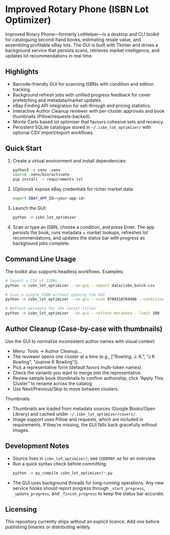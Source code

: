 # Improved Rotary Phone (ISBN Lot Optimizer)

Improved Rotary Phone—formerly LotHelper—is a desktop and CLI toolkit for
cataloguing second-hand books, estimating resale value, and assembling
profitable eBay lots. The GUI is built with Tkinter and drives a background
service that persists scans, retrieves market intelligence, and updates lot
recommendations in real time.

## Highlights
- Barcode-friendly GUI for scanning ISBNs with condition and edition tracking.
- Background refresh jobs with unified progress feedback for cover prefetching
  and metadata/market updates.
- eBay Finding API integration for sell-through and pricing statistics.
- Interactive Author Cleanup reviewer with per-cluster approvals and book thumbnails (Pillow/requests-backed).
- Monte Carlo based lot optimiser that favours cohesive sets and recency.
- Persistent SQLite catalogue stored in `~/.isbn_lot_optimizer/` with optional
  CSV import/export workflows.

## Quick Start
1. Create a virtual environment and install dependencies:
   ```bash
   python3 -m venv .venv
   source .venv/bin/activate
   pip install -r requirements.txt
   ```
2. (Optional) expose eBay credentials for richer market data:
   ```bash
   export EBAY_APP_ID=<your-app-id>
   ```
3. Launch the GUI:
   ```bash
   python -m isbn_lot_optimizer
   ```
4. Scan or type an ISBN, choose a condition, and press Enter. The app persists
   the book, runs metadata + market lookups, refreshes lot recommendations, and
   updates the status bar with progress as background jobs complete.

## Command Line Usage
The toolkit also supports headless workflows. Examples:

```bash
# Import a CSV of ISBNs
python -m isbn_lot_optimizer --no-gui --import data/isbn_batch.csv

# Scan a single ISBN without opening the GUI
python -m isbn_lot_optimizer --no-gui --scan 9780316769488 --condition "Very Good"

# Refresh metadata for the latest titles
python -m isbn_lot_optimizer --no-gui --refresh-metadata --limit 100
```

## Author Cleanup (Case-by-case with thumbnails)

Use the GUI to normalize inconsistent author names with visual context:

- Menu: Tools → Author Cleanup…
- The reviewer opens one cluster at a time (e.g., ["Rowling, J. K.", "J K Rowling", "Joanne K Rowling"]).
- Pick a representative form (default favors multi-token names).
- Check the variants you want to merge into the representative.
- Review sample book thumbnails to confirm authorship; click “Apply This Cluster” to rename across the catalog.
- Use Next/Previous/Skip to move between clusters.

Thumbnails
- Thumbnails are loaded from metadata sources (Google Books/Open Library) and cached under `~/.isbn_lot_optimizer/covers/`.
- Image support uses Pillow and requests, which are included in requirements. If they’re missing, the GUI falls back gracefully without images.

## Development Notes
- Source lives in `isbn_lot_optimizer/`; see `CODEMAP.md` for an overview.
- Run a quick syntax check before committing:
  ```bash
  python -m py_compile isbn_lot_optimizer/*.py
  ```
- The GUI uses background threads for long-running operations. Any new service
  hooks should report progress through `_start_progress`, `_update_progress`,
  and `_finish_progress` to keep the status bar accurate.

## Licensing
This repository currently ships without an explicit licence. Add one before
publishing binaries or distributing widely.
